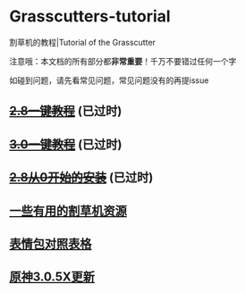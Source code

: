 # Grasscutters-tutorial
割草机的教程|Tutorial of the Grasscutter

注意哦：本文档的所有部分都**非常重要**！千万不要错过任何一个字

如碰到问题，请先看常见问题，常见问题没有的再提issue

## [~~2.8一键教程~~](/割草机搭建/2.8一键教程.md) (已过时)

## [~~3.0一键教程~~](/割草机搭建/3.0一键教程.md) (已过时)

## [~~2.8从0开始的安装~~](/割草机搭建/2.8从0开始的安装.md) (已过时)

## [一些有用的割草机资源](https://gc-toolkit.github.io/GPM-Index/)

## [表情包对照表格](/扩展/表情包对照表格.md)

## [原神3.0.5X更新](/割草机搭建/原神3.0.5X更新.md)